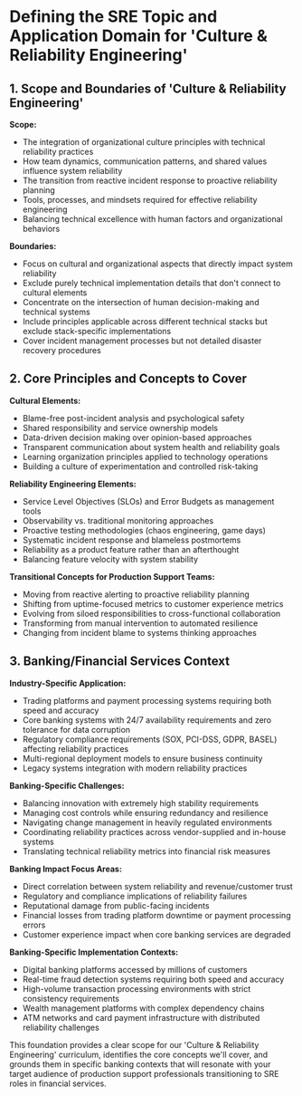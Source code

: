 # Defining the SRE Topic and Application Domain for 'Culture & Reliability Engineering'

## 1. Scope and Boundaries of 'Culture & Reliability Engineering'

**Scope:**

- The integration of organizational culture principles with technical reliability practices
- How team dynamics, communication patterns, and shared values influence system reliability
- The transition from reactive incident response to proactive reliability planning
- Tools, processes, and mindsets required for effective reliability engineering
- Balancing technical excellence with human factors and organizational behaviors

**Boundaries:**

- Focus on cultural and organizational aspects that directly impact system reliability
- Exclude purely technical implementation details that don't connect to cultural elements
- Concentrate on the intersection of human decision-making and technical systems
- Include principles applicable across different technical stacks but exclude stack-specific implementations
- Cover incident management processes but not detailed disaster recovery procedures

## 2. Core Principles and Concepts to Cover

**Cultural Elements:**

- Blame-free post-incident analysis and psychological safety
- Shared responsibility and service ownership models
- Data-driven decision making over opinion-based approaches
- Transparent communication about system health and reliability goals
- Learning organization principles applied to technology operations
- Building a culture of experimentation and controlled risk-taking

**Reliability Engineering Elements:**

- Service Level Objectives (SLOs) and Error Budgets as management tools
- Observability vs. traditional monitoring approaches
- Proactive testing methodologies (chaos engineering, game days)
- Systematic incident response and blameless postmortems
- Reliability as a product feature rather than an afterthought
- Balancing feature velocity with system stability

**Transitional Concepts for Production Support Teams:**

- Moving from reactive alerting to proactive reliability planning
- Shifting from uptime-focused metrics to customer experience metrics
- Evolving from siloed responsibilities to cross-functional collaboration
- Transforming from manual intervention to automated resilience
- Changing from incident blame to systems thinking approaches

## 3. Banking/Financial Services Context

**Industry-Specific Application:**

- Trading platforms and payment processing systems requiring both speed and accuracy
- Core banking systems with 24/7 availability requirements and zero tolerance for data corruption
- Regulatory compliance requirements (SOX, PCI-DSS, GDPR, BASEL) affecting reliability practices
- Multi-regional deployment models to ensure business continuity
- Legacy systems integration with modern reliability practices

**Banking-Specific Challenges:**

- Balancing innovation with extremely high stability requirements
- Managing cost controls while ensuring redundancy and resilience
- Navigating change management in heavily regulated environments
- Coordinating reliability practices across vendor-supplied and in-house systems
- Translating technical reliability metrics into financial risk measures

**Banking Impact Focus Areas:**

- Direct correlation between system reliability and revenue/customer trust
- Regulatory and compliance implications of reliability failures
- Reputational damage from public-facing incidents
- Financial losses from trading platform downtime or payment processing errors
- Customer experience impact when core banking services are degraded

**Banking-Specific Implementation Contexts:**

- Digital banking platforms accessed by millions of customers
- Real-time fraud detection systems requiring both speed and accuracy
- High-volume transaction processing environments with strict consistency requirements
- Wealth management platforms with complex dependency chains
- ATM networks and card payment infrastructure with distributed reliability challenges

This foundation provides a clear scope for our 'Culture & Reliability Engineering' curriculum, identifies the core concepts we'll cover, and grounds them in specific banking contexts that will resonate with your target audience of production support professionals transitioning to SRE roles in financial services.
